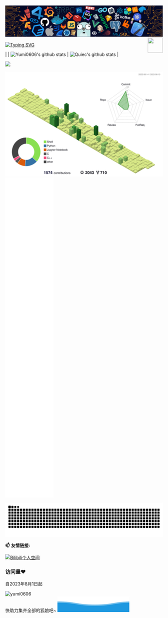 
<!--   my-icons --
<p align="center">
    <a href="https://github.com/Yumi0606/Yumi0606"><img src="https://img.shields.io/badge/status-updating-brightgreen.svg"></a>
    <a href="https://github.com/python/cpython"><img src="https://img.shields.io/badge/Python-3.10-FF1493.svg"></a>
    <a href="https://github.com/Yumi0606/Yumi0606/graphs/contributors"><img src="https://img.shields.io/github/contributors/Yumi0606/Yumi0606?color=blue"></a>
    <a href="https://github.com/Yumi0606/Yumi0606/stargazers"><img src="https://img.shields.io/github/stars/Yumi0606/Yumi0606.svg?logo=github"></a>
    <a href="https://github.com/Yumi0606/Yumi0606/network/members"><img src="https://img.shields.io/github/forks/Yumi0606/Yumi0606.svg?color=blue&logo=github"></a>
    <img src="https://visitor-badge.laobi.icu/badge?page_id=Yumi0606.Yumi0606" alt="visitors"/>   
</p>

<!--   my-header-img -->
![](./src/header_.png)
<a href="https://www.python.org/"><img src="https://upload.wikimedia.org/wikipedia/commons/c/c3/Python-logo-notext.svg" align="right" height="48" width="48" ></a>


<!--   my-ticker -->    
[![Typing SVG](https://readme-typing-svg.herokuapp.com?color=%2336BCF7&center=true&vCenter=true&width=600&lines=Hi+there+👋,+I+am+Yumi;+Welcome+to+My+Profile!;Over+4+days+of+programming+experience;Always+learning+new+things+;Machine+learning+enthusiast+;MAA+member(claimed))](https://git.io/typing-svg)


<!--   my-kaggle     
### My achievements on [kaggle](https://www.kaggle.com/andrej0marinchenko):

![competition_light](https://road-to-kaggle-grandmaster.vercel.app/api/badges/andrej0marinchenko/competition/light)
![dataset](https://road-to-kaggle-grandmaster.vercel.app/api/badges/andrej0marinchenko/dataset/light)
![notebook](https://road-to-kaggle-grandmaster.vercel.app/api/badges/andrej0marinchenko/notebook/light)
![discussion](https://road-to-kaggle-grandmaster.vercel.app/api/badges/andrej0marinchenko/discussion/light)
-->


<!--   my-skils 

| Property                                        | Data                                                                                                                                 ----------------------------------------------------------|
| **Language / IDE**                              | ![Python Badge](https://img.shields.io/badge/-Python-3776AB?style=flat&logo=Python&logoColor=white) ![Pycharm Badge](https://img.shields.io/badge/-Pycharm-3776AB?style=flat&logo=Pycharm&logoColor=white) ![Python Badge](https://img.shields.io/badge/-Django-3776AB?style=flat&logo=Django&logoColor=white)                                                                                                                                                                                                            |
| **Domain Knownledge**                           | [![Machine Learning Badge](https://img.shields.io/badge/-Machine%20Learning-01D277?style=flat&logoColor=white)](https://github.com/Yumi0606/Yumi0606) [![Computer Science Development Badge](https://img.shields.io/badge/-Computer%20Science-FAB040?style=flat&logoColor=white)](https://github.com/search?q=user%3AYumi0606&type=Repositories) [![Electrical Engineering Development Badge](https://img.shields.io/badge/-Electrical%20Engineering-4C8CBF?style=flat&logoColor=white)](https://github.com/search?q=user%3AYumi0606&type=Repositories) [![Software Development Badge](https://img.shields.io/badge/-Software%20Development-FF6600?style=flat&logoColor=white)](https://github.com/search?q=user%3AYumi0606&type=Repositories)                                                                                                                                                                                                                                                                                                               |
| **CI / CD**                                     | [![Markdown Badge](https://img.shields.io/badge/-Markdown-2088FF?style=flat&logo=Markdown&logoColor=white)](https://github.com/Yumi0606/Yumi0606) [![Github Badge](https://img.shields.io/badge/-Github%20-2088FF?style=flat&logo=Github&logoColor=white)](https://github.com/Yumi0606/Yumi0606) [![Github Actions Badge](https://img.shields.io/badge/-Git%20-2088FF?style=flat&logo=Git&logoColor=white)](https://github.com/Yumi0606/Yumi0606)                                                                                                                                                                                                                                                                                                                                                       |
| **Databases**                                   | <img alt="MySQL" src="https://camo.githubusercontent.com/e863bc79abf7a53150665ce9eb1a93f4fb6183af46bc3fb345ee5562736eb23c/68747470733a2f2f696d672e736869656c64732e696f2f62616467652f4d7953514c2d2532333030662e7376673f6c6f676f3d6d7973716c266c6f676f436f6c6f723d7768697465" data-canonical-src="https://img.shields.io/badge/MySQL-%2300f.svg?logo=mysql&amp;logoColor=white" style="max-width: 100%;"> <img src="https://camo.githubusercontent.com/c44ec7dbcddd4dea22204197ce11e45bea3ef03ff97e45294bf66ea793527706/68747470733a2f2f696d672e736869656c64732e696f2f62616467652f2d53514c2d626c61636b3f7374796c653d666c61742d737175617265266c6f676f3d706f737467726573716c266c6f676f436f6c6f723d626c7565" alt="SQL" data-canonical-src="https://img.shields.io/badge/-SQL-black?style=flat-square&amp;logo=postgresql&amp;logoColor=blue" style="max-width: 100%;">                                                                                                                                                                                                                                                                                                     |
| **OS**                                          | <a target="_blank" rel="noopener noreferrer" href="https://camo.githubusercontent.com/b44114213a5a462903bd69611bb6846f1dc41fe6f3230bd37c67c3d4eb65f08c/68747470733a2f2f696d672e736869656c64732e696f2f62616467652f2d57696e646f77732d626c61636b3f7374796c653d666c61742d737175617265266c6f676f3d77696e646f7773266c6f676f436f6c6f723d626c7565"><img src="https://camo.githubusercontent.com/b44114213a5a462903bd69611bb6846f1dc41fe6f3230bd37c67c3d4eb65f08c/68747470733a2f2f696d672e736869656c64732e696f2f62616467652f2d57696e646f77732d626c61636b3f7374796c653d666c61742d737175617265266c6f676f3d77696e646f7773266c6f676f436f6c6f723d626c7565" alt="Windows" data-canonical-src="https://img.shields.io/badge/-Windows-black?style=flat-square&amp;logo=windows&amp;logoColor=blue" style="max-width: 100%;"></a> <a target="_blank" rel="noopener noreferrer" href="https://camo.githubusercontent.com/9c4bc049e33f41f122342a1714ccf872c34098a9f2c593c33c2322cf0129fa04/68747470733a2f2f696d672e736869656c64732e696f2f62616467652f2d5562756e74752d626c61636b3f7374796c653d666c61742d737175617265266c6f676f3d7562756e7475"><img src="https://camo.githubusercontent.com/9c4bc049e33f41f122342a1714ccf872c34098a9f2c593c33c2322cf0129fa04/68747470733a2f2f696d672e736869656c64732e696f2f62616467652f2d5562756e74752d626c61636b3f7374796c653d666c61742d737175617265266c6f676f3d7562756e7475" alt="Ubuntu" data-canonical-src="https://img.shields.io/badge/-Ubuntu-black?style=flat-square&amp;logo=ubuntu" style="max-width: 100%;"></a>                                                                                                                                                                                                                                                                           |
| **Tools & Platform**                            | ![Google Colab](https://img.shields.io/badge/Colab-F9AB00?style=for-the-badge&logo=googlecolab&color=525252) ![OpenCV](https://img.shields.io/badge/OpenCV-27338e?style=for-the-badge&logo=OpenCV&logoColor=white) ![HTML5](https://img.shields.io/badge/HTML5-E34F26?style=for-the-badge&logo=html5&logoColor=white) ![CSS3](https://img.shields.io/badge/CSS3-1572B6?style=for-the-badge&logo=css3&logoColor=white)                                                                                                                                                                                                                                                                                                                                                                                      
<!--   GitHub stats graph 
### 📈 GitHub Activity Graph:
-->
<!-- [![Yumi0606's github activity graph](https://github-readme-activity-graph.cyclic.app/graph?username=Yumi0606&theme=github-compact)](https://github.com/Yumi0606/github-readme-activity-graph) 
![Yumi0606's github activity graph](https://raw.githubusercontent.com/Yumi0606/Yumi0606/output/github-contribution-grid-snake.svg)-->
|
| ![Yumi0606's github stats](https://github-readme-stats.vercel.app/api?username=Yumi0606&show_icons=true&theme=radical&include_all_commits=true) | ![Quiec's github stats](https://github-readme-stats.vercel.app/api/top-langs/?username=Yumi0606&theme=radical&layout=compact) |

<!--   橙火 -->
<img src="https://github-readme-streak-stats.herokuapp.com/?user=Yumi0606"></img>

<!--   profile-green-animate -->
![](./profile-3d-contrib/profile-green-animate.svg)
![](./github-metrics.svg)


<!--   grid-snake -->
![](https://github.com/BEPB/BEPb/blob/output/github-contribution-grid-snake.svg)

<!--   skyline
<a href="https://skyline.github.com/BEPb/2022"><img src="./assets/2022.gif" alt="" width="auto" height="auto" /></a>
 -->

<!--  2d history skills 
<img src="https://cr-skills-chart-widget.azurewebsites.net/api/api?username=Yumi0606" width="auto"></img>
-->
**📫 友情链接:**

<a href="https://space.bilibili.com/24053930?spm_id_from=333.1007.0.0" alt="Connect on Bilibili"> <img src="https://i0.hdslb.com/bfs/activity-plat/static/20220518/49ddaeaba3a23f61a6d2695de40d45f0/2nqyzFm9He.jpeg" alt="Bilibili个人空间" width="30px" height="30px"/> </a>
</p>

### 访问量:heart:
自2023年8月1日起

![yumi0606](https://count.getloli.com/get/@yumi0606)
</br>
快助力集齐全部的狐娘吧~
![](assets/Bottom_down.svg)